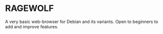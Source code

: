 RAGEWOLF
========

A very basic web-browser for Debian and its variants. Open to beginners to add and improve features.